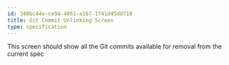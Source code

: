 ```yaml
---
id: 340bc44e-ce94-4061-a167-1f41d45dd718
title: Git Commit Unlinking Screen
type: specification
---
```


This screen should show all the Git commits available for removal from the current spec
